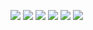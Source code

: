 [![](https://img.shields.io/appveyor/ci/gruntjs/grunt.svg)](https://zhangjichengcc.github.io/blog/)
[![](https://img.shields.io/github/manifest-json/v/zhangjicheng/bolgCode.svg)](https://zhangjichengcc.github.io/blog/)
![](https://img.shields.io/github/package-json/v/zhangjicheng/bolgCode/master.svg?style=popout)
![](https://img.shields.io/github/manifest-json/v/zhangjicheng/bolgCode.svg)
![](https://img.shields.io/github/release-pre/qubyte/rubidium.svg)
![](https://img.shields.io/steam/size/:fileId.svg)

